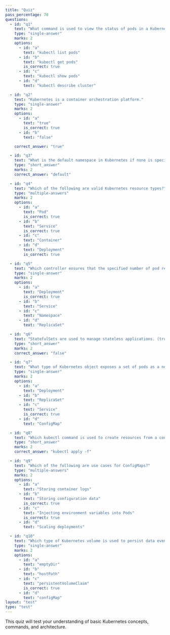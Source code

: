 ```yaml
---
title: "Quiz"
pass_percentage: 70
questions:
  - id: "q1"
    text: "What command is used to view the status of pods in a Kubernetes cluster?"
    type: "single-answer"
    marks: 2
    options:
      - id: "a"
        text: "kubectl list pods"
      - id: "b"
        text: "kubectl get pods"
        is_correct: true
      - id: "c"
        text: "kubectl show pods"
      - id: "d"
        text: "kubectl describe cluster"

  - id: "q2"
    text: "Kubernetes is a container orchestration platform."
    type: "single-answer"
    marks: 2
    options:
      - id: "a"
        text: "true"
        is_correct: true
      - id: "b"
        text: "false"

    correct_answer: "true"

  - id: "q3"
    text: "What is the default namespace in Kubernetes if none is specified?"
    type: "short_answer"
    marks: 2
    correct_answer: "default"

  - id: "q4"
    text: "Which of the following are valid Kubernetes resource types?"
    type: "multiple-answers"
    marks: 2
    options:
      - id: "a"
        text: "Pod"
        is_correct: true
      - id: "b"
        text: "Service"
        is_correct: true
      - id: "c"
        text: "Container"
      - id: "d"
        text: "Deployment"
        is_correct: true

  - id: "q5"
    text: "Which controller ensures that the specified number of pod replicas are running at all times?"
    type: "single-answer"
    marks: 2
    options:
      - id: "a"
        text: "Deployment"
        is_correct: true
      - id: "b"
        text: "Service"
      - id: "c"
        text: "Namespace"
      - id: "d"
        text: "ReplicaSet"

  - id: "q6"
    text: "StatefulSets are used to manage stateless applications. (true/false)"
    type: "short_answer"
    marks: 2
    correct_answer: "false"

  - id: "q7"
    text: "What type of Kubernetes object exposes a set of pods as a network service?"
    type: "single-answer"
    marks: 2
    options:
      - id: "a"
        text: "Deployment"
      - id: "b"
        text: "ReplicaSet"
      - id: "c"
        text: "Service"
        is_correct: true
      - id: "d"
        text: "ConfigMap"

  - id: "q8"
    text: "Which kubectl command is used to create resources from a configuration file?"
    type: "short_answer"
    marks: 2
    correct_answer: "kubectl apply -f"

  - id: "q9"
    text: "Which of the following are use cases for ConfigMaps?"
    type: "multiple-answers"
    marks: 2
    options:
      - id: "a"
        text: "Storing container logs"
      - id: "b"
        text: "Storing configuration data"
        is_correct: true
      - id: "c"
        text: "Injecting environment variables into Pods"
        is_correct: true
      - id: "d"
        text: "Scaling deployments"

  - id: "q10"
    text: "Which type of Kubernetes volume is used to persist data even after pod restarts?"
    type: "single-answer"
    marks: 2
    options:
      - id: "a"
        text: "emptyDir"
      - id: "b"
        text: "hostPath"
      - id: "c"
        text: "persistentVolumeClaim"
        is_correct: true
      - id: "d"
        text: "configMap"
layout: "test"
type: "test"
---
```


This quiz will test your understanding of basic Kubernetes concepts, commands, and architecture.
